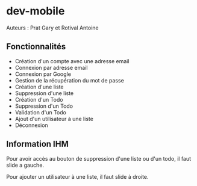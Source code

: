 # dev-mobile
Auteurs : Prat Gary et Rotival Antoine

## Fonctionnalités
- Création d'un compte avec une adresse email
- Connexion par adresse email
- Connexion par Google
- Gestion de la récupération du mot de passe
- Création d'une liste
- Suppression d'une liste
- Création d'un Todo
- Suppression d'un Todo
- Validation d'un Todo
- Ajout d'un utilisateur à une liste
- Déconnexion

## Information IHM
Pour avoir accès au bouton de suppression d'une liste ou d'un todo, il faut slide a gauche.

Pour ajouter un utilisateur à une liste, il faut slide à droite.

